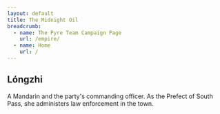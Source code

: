 ```yaml
---
layout: default
title: The Midnight Oil
breadcrumb:
  - name: The Pyre Team Campaign Page
    url: /empire/
  - name: Home
    url: /
---
```

## Lóngzhi

A Mandarin and the party's commanding officer. As the Prefect of South Pass, she administers law enforcement in the town.
